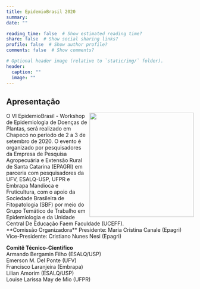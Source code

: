 ```yaml
---
title: EpidemioBrasil 2020
summary: 
date: ""

reading_time: false  # Show estimated reading time?
share: false  # Show social sharing links?
profile: false  # Show author profile?
comments: false  # Show comments?

# Optional header image (relative to `static/img/` folder).
header:
  caption: ""
  image: ""
---
```


## Apresentação

<img src = "/img/website/logo.png" align=right width = 280>
O VI EpidemioBrasil - Workshop de Epidemiologia de Doenças de Plantas, será realizado em Chapecó no período de 2 a 3 de setembro de 2020. O evento é organizado por pesquisadores da Empresa de Pesquisa Agropecuária e Extensão Rural de Santa Catarina (EPAGRI) em parceria com pesquisadores da UFV, ESALQ-USP, UFPR e Embrapa Mandioca e Fruticultura, com o apoio da Sociedade Brasileira de Fitopatologia (SBF) por meio do Grupo Temático de Trabalho em Epidemiologia e da Unidade Central De Educação Faem Faculdade (UCEFF).

<br>
**Comissão Organizadora**  
Presidente: Maria Cristina Canale (Epagri)  
Vice-Presidente: Cristiano Nunes Nesi (Epagri)

**Comitê Técnico-Científico**  
Armando Bergamin Filho (ESALQ/USP)  
Emerson M. Del Ponte (UFV)  
Francisco Laranjeira (Embrapa)  
Lilian Amorim (ESALQ/USP)  
Louise Larissa May de Mio (UFPR)  

